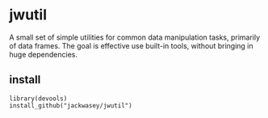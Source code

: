 # jwutil

A small set of simple utilities for common data manipulation tasks,
primarily of data frames. The goal is effective use built-in tools,
without bringing in huge dependencies.

## install
```
library(devools)
install_github("jackwasey/jwutil")
```
